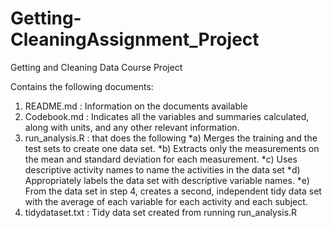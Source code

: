# Getting-CleaningAssignment_Project
Getting and Cleaning Data Course Project

Contains the following documents:
1. README.md            : Information on the documents available 
2. Codebook.md          : Indicates all the variables and summaries calculated, along with units, and any other relevant information.
3. run_analysis.R       : that does the following
        *a) Merges the training and the test sets to create one data set.
        *b) Extracts only the measurements on the mean and standard deviation for each measurement.
        *c) Uses descriptive activity names to name the activities in the data set
        *d) Appropriately labels the data set with descriptive variable names.
        *e) From the data set in step 4, creates a second, independent tidy data set with the average of each variable for each activity and each subject.
4. tidydataset.txt      : Tidy data set created from running run_analysis.R